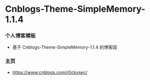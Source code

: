# Cnblogs-Theme-SimpleMemory-1.1.4

### 个人博客模板

- 基于 Cnblogs-Theme-SimpleMemory-1.1.4 的博客园

### 主页

- <a href=https://www.cnblogs.com/r0ckysec/>https://www.cnblogs.com/r0ckysec/</a>
